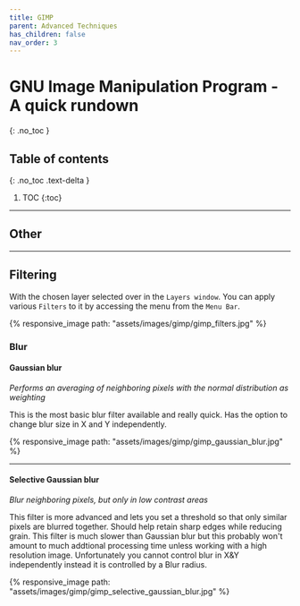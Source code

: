 ```yaml
---
title: GIMP
parent: Advanced Techniques
has_children: false
nav_order: 3
---
```


# GNU Image Manipulation Program - A quick rundown
{: .no_toc }

## Table of contents
{: .no_toc .text-delta }

1. TOC
{:toc}

---

## Other

---

## Filtering

With the chosen layer selected over in the `Layers window`. You can apply various `Filters` to it by accessing the menu from the `Menu Bar`.

{% responsive_image path: "assets/images/gimp/gimp_filters.jpg" %}

### Blur

#### Gaussian blur

_Performs an averaging of neighboring pixels with the normal distribution as weighting_

This is the most basic blur filter available and really quick. Has the option to change blur size in X and Y independently.

{% responsive_image path: "assets/images/gimp/gimp_gaussian_blur.jpg" %}

---

<a name="sgb"></a>
#### Selective Gaussian blur

_Blur neighboring pixels, but only in low contrast areas_

This filter is more advanced and lets you set a threshold so that only similar pixels are blurred together. Should help retain sharp edges while reducing grain. This filter is much slower than Gaussian blur but this probably won't amount to much addtional processing time unless working with a high resolution image. Unfortunately you cannot control blur in X&Y independently instead it is controlled by a Blur radius.

{% responsive_image path: "assets/images/gimp/gimp_selective_gaussian_blur.jpg" %}
